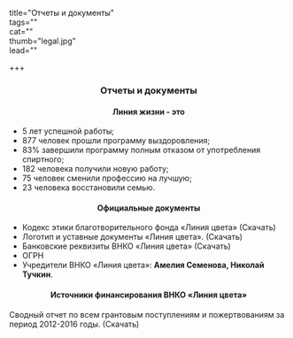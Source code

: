 title="Отчеты и документы"  
tags=""  
cat=""  
thumb="legal.jpg"  
lead=""  

+++
<h3 style="text-align:center;">Отчеты и документы</h3>

<h4 style="text-align:center;">Линия жизни - это</h4>
 
- 5 лет успешной работы;
- 877 человек прошли программу выздоровления;
- 83% завершили программу полным отказом от употребления спиртного;
- 182 человека получили новую работу;
- 75 человек сменили профессию на лучшую;
- 23 человека восстановили семью.

<h4 style="text-align:center;">Официальные документы</h4>

- Кодекс этики благотворительного фонда «Линия цвета» (Скачать)
- Логотип и уставные документы «Линия цвета». (Скачать)
- Банковские реквизиты ВНКО «Линия цвета» (Скачать)
- ОГРН
- Учредители ВНКО «Линия цвета»: **Амелия Семенова, Николай Тучкин**.

<h4 style="text-align:center;">Источники финансирования ВНКО «Линия цвета»</h4>

Сводный отчет по всем грантовым поступлениям и пожертвованиям за период 2012-2016 годы. (Скачать)
